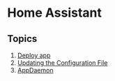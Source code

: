 # Home Assistant

## Topics

1. [Deploy app](./docs/deploy.md)
1. [Updating the Configuration File](./docs/configuration.md)
1. [AppDaemon](./docs/appdaemon.md)
